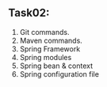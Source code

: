 Task02:
-------
1. Git commands.
2. Maven commands.
3. Spring Framework
4. Spring modules
5. Spring bean & context
6. Spring configuration file



